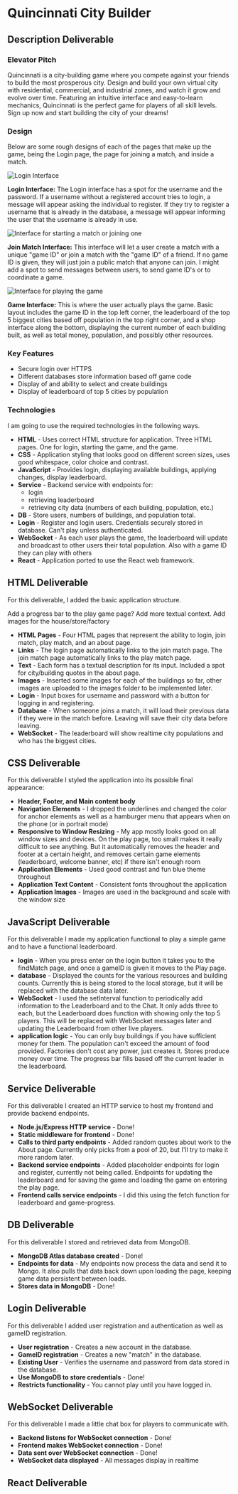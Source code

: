 # Quincinnati City Builder

## Description Deliverable

### Elevator Pitch

Quincinnati is a city-building game where you compete against your friends to build the most prosperous city. Design and build your own virtual city with residential, commercial, and industrial zones, and watch it grow and evolve over time. Featuring an intuitive interface and easy-to-learn mechanics, Quincinnati is the perfect game for players of all skill levels. Sign up now and start building the city of your dreams!

### Design

Below are some rough designs of each of the pages that make up the game, being the Login page, the page for joining a match, and inside a match.

![Login Interface](https://user-images.githubusercontent.com/112978030/236575904-d9f37648-e8f1-4113-83e3-25a50cdaefe8.jpg)

**Login Interface:** The Login interface has a spot for the username and the password. If a username without a registered account tries to login, a message will appear asking the individual to register. If they try to register a username that is already in the database, a message will appear informing the user that the username is already in use.

![Interface for starting a match or joining one](https://user-images.githubusercontent.com/112978030/236575942-f9784546-a2af-49ea-beec-f6e17960715a.jpg)

**Join Match Interface:** This interface will let a user create a match with a unique "game ID" or join a match with the "game ID" of a friend. If no game ID is given, they will just join a public match that anyone can join. I might add a spot to send messages between users, to send game ID's or to coordinate a game.

![Interface for playing the game](https://user-images.githubusercontent.com/112978030/236575982-6dc3dcae-6421-4dea-958d-6ec6bd28f87e.jpg)

**Game Interface:** This is where the user actually plays the game. Basic layout includes the game ID in the top left corner, the leaderboard of the top 5 biggest cities based off population in the top right corner, and a shop interface along the bottom, displaying the current number of each building built, as well as total money, population, and possibly other resources.

### Key Features

- Secure login over HTTPS
- Different databases store information based off game code
- Display of and ability to select and create buildings
- Display of leaderboard of top 5 cities by population

### Technologies

I am going to use the required technologies in the following ways.

- **HTML** - Uses correct HTML structure for application. Three HTML pages. One for login, starting the game, and the game.
- **CSS** - Application styling that looks good on different screen sizes, uses good whitespace, color choice and contrast.
- **JavaScript** - Provides login, displaying available buildings, applying changes, display leaderboard.
- **Service** - Backend service with endpoints for:
  - login
  - retrieving leaderboard
  - retrieving city data (numbers of each building, population, etc.)
- **DB** - Store users, numbers of buildings, and population total.
- **Login** - Register and login users. Credentials securely stored in database. Can't play unless authenticated.
- **WebSocket** - As each user plays the game, the leaderboard will update and broadcast to other users their total population. Also with a game ID they can play with others
- **React** - Application ported to use the React web framework.

## HTML Deliverable
For this deliverable, I added the basic application structure.

Add a progress bar to the play game page? Add more textual context. Add images for the house/store/factory

- **HTML Pages** - Four HTML pages that represent the ability to login, join match, play match, and an about page.
- **Links** - The login page automatically links to the join match page. The join match page automatically links to the play match page.
- **Text** - Each form has a textual description for its input. Included a spot for city/building quotes in the about page.
- **Images** - Inserted some images for each of the buildings so far, other images are uploaded to the images folder to be implemented later.
- **Login** - Input boxes for username and password with a button for logging in and registering.
- **Database** - When someone joins a match, it will load their previous data if they were in the match before. Leaving will save their city data before leaving.
- **WebSocket** - The leaderboard will show realtime city populations and who has the biggest cities.

## CSS Deliverable

For this deliverable I styled the application into its possible final appearance:

- **Header, Footer, and Main content body**
- **Navigation Elements** - I dropped the underlines and changed the color for anchor elements as well as a hamburger menu that appears when on the phone (or in portrait mode)
- **Responsive to Window Resizing** - My app mostly looks good on all window sizes and devices. On the play page, too small makes it really difficult to see anything. But it automatically removes the header and footer at a certain height, and removes certain game elements (leaderboard, welcome banner, etc) if there isn't enough room
- **Application Elements** - Used good contrast and fun blue theme throughout
- **Application Text Content** - Consistent fonts throughout the application
- **Application Images** - Images are used in the background and scale with the window size

## JavaScript Deliverable

For this deliverable I made my application functional to play a simple game and to have a functional leaderboard.

- **login** - When you press enter on the login button it takes you to the findMatch page, and once a gameID is given it moves to the Play page.
- **database** - Displayed the counts for the various resources and building counts. Currently this is being stored to the local storage, but it will be replaced with the database data later.
- **WebSocket** - I used the setInterval function to periodically add information to the Leaderboard and to the Chat. It only adds three to each, but the Leaderboard does function with showing only the top 5 players. This will be replaced with WebSocket messages later and updating the Leaderboard from other live players.
- **application logic** - You can only buy buildings if you have sufficient money for them. The population can't exceed the amount of food provided. Factories don't cost any power, just creates it. Stores produce money over time. The progress bar fills based off the current leader in the leaderboard.

## Service Deliverable

For this deliverable I created an HTTP service to host my frontend and provide backend endpoints.

- **Node.js/Express HTTP service** - Done!
- **Static middleware for frontend** - Done!
- **Calls to third party endpoints** - Added random quotes about work to the About page. Currently only picks from a pool of 20, but I'll try to make it more random later.
- **Backend service endpoints** - Added placeholder endpoints for login and register, currently not being called. Endpoints for updating the leaderboard and for saving the game and loading the game on entering the play page.
- **Frontend calls service endpoints** - I did this using the fetch function for leaderboard and game-progress.

## DB Deliverable

For this deliverable I stored and retrieved data from MongoDB.

- **MongoDB Atlas database created** - Done!
- **Endpoints for data** - My endpoints now process the data and send it to Mongo. It also pulls that data back down upon loading the page, keeping game data persistent between loads.
- **Stores data in MongoDB** - Done!

## Login Deliverable

For this deliverable I added user registration and authentication as well as gameID registration.

- **User registration** - Creates a new account in the database.
- **GameID registration** - Creates a new "match" in the database.
- **Existing User** - Verifies the username and password from data stored in the database.
- **Use MongoDB to store credentials** - Done!
- **Restricts functionality** - You cannot play until you have logged in.


## WebSocket Deliverable

For this deliverable I made a little chat box for players to communicate with.

- **Backend listens for WebSocket connection** - Done!
- **Frontend makes WebSocket connection** - Done!
- **Data sent over WebSocket connection** - Done!
- **WebSocket data displayed** - All messages display in realtime

## React Deliverable
